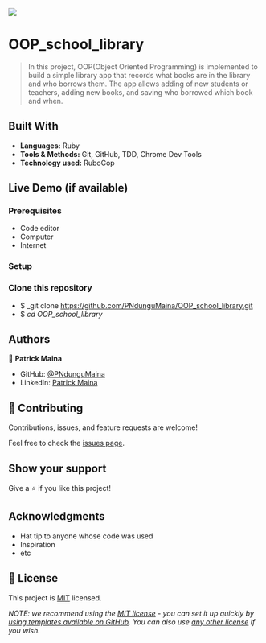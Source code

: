 ![](https://img.shields.io/badge/Microverse-blueviolet)

# OOP_school_library

> In this project, OOP(Object Oriented Programming) is implemented to build a simple library app that records what books are in the library and who borrows them. The app allows adding of new students or teachers, adding new books, and saving who borrowed which book and when.

## Built With

- **Languages:** Ruby
- **Tools & Methods:** Git, GitHub, TDD, Chrome Dev Tools
- **Technology used:** RuboCop

## Live Demo (if available)

### Prerequisites

- Code editor
- Computer
- Internet

### Setup

### Clone this repository

- $ \_git clone https://github.com/PNdunguMaina/OOP_school_library.git
- $ _cd OOP_school_library_

## Authors

👤 **Patrick Maina**

- GitHub: [@PNdunguMaina](https://github.com/PNdunguMaina)
- LinkedIn: [Patrick Maina](https://www.linkedin.com/in/pndungumaina/)

## 🤝 Contributing

Contributions, issues, and feature requests are welcome!

Feel free to check the [issues page](../../issues/).

## Show your support

Give a ⭐️ if you like this project!

## Acknowledgments

- Hat tip to anyone whose code was used
- Inspiration
- etc

## 📝 License

This project is [MIT](./LICENSE) licensed.

_NOTE: we recommend using the [MIT license](https://choosealicense.com/licenses/mit/) - you can set it up quickly by [using templates available on GitHub](https://docs.github.com/en/communities/setting-up-your-project-for-healthy-contributions/adding-a-license-to-a-repository). You can also use [any other license](https://choosealicense.com/licenses/) if you wish._
